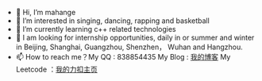 

<!--
**mhg666/mhg666** is a ✨ _special_ ✨ repository because its `README.md` (this file) appears on your GitHub profile.

Here are some ideas to get you started:

- 🔭 I’m currently working on ...
- 🌱 I’m currently learning ...
- 👯 I’m looking to collaborate on ...
- 🤔 I’m looking for help with ...
- 💬 Ask me about ...
- 📫 How to reach me: ...
- 😄 Pronouns: ...
- ⚡ Fun fact: ...
-->

- 👋 Hi, I’m mahange
- 👀 I’m interested in singing, dancing, rapping and basketball
- 🌱 I’m currently learning c++ related technologies
- 💞️ I am looking for internship opportunities, daily in  or summer and winter in Beijing, Shanghai, Guangzhou, Shenzhen， Wuhan and Hangzhou.
- 📫 How to reach me？My QQ : 838854435  My Blog : [我的博客](https://mhg666.github.io/) My Leetcode ：[我的力扣主页](https://leetcode.cn/u/liu-nian-3hs/)
